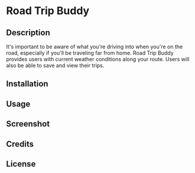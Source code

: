 # Road Trip Buddy

## Description

It's important to be aware of what you're driving into when you're on the road, especially if you'll be traveling far from home. Road Trip Buddy provides users with current weather conditions along your route. Users will also be able to save and view their trips.

## Installation

## Usage

## Screenshot

## Credits

## License
